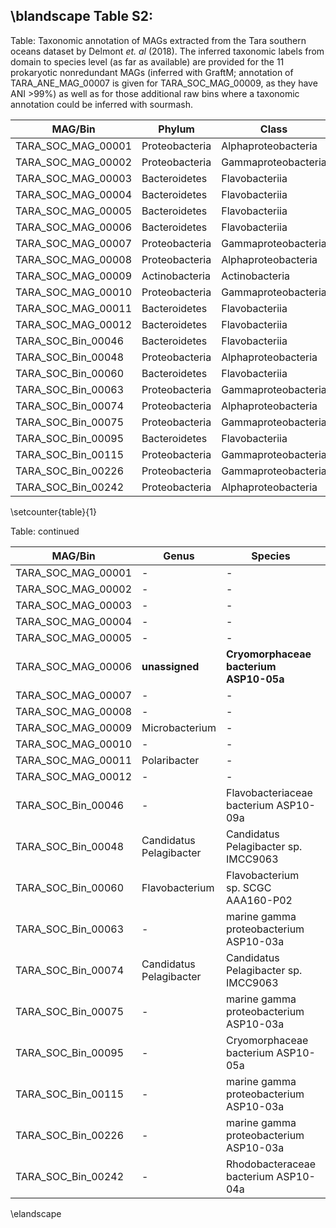 \blandscape
Table S2:
-----
Table:  Taxonomic annotation of MAGs extracted from the Tara southern oceans dataset by Delmont *et. al* (2018). The inferred taxonomic labels from domain to species level (as far as available) are provided for the 11 prokaryotic nonredundant MAGs (inferred with GraftM; annotation of TARA_ANE_MAG_00007 is given for TARA_SOC_MAG_00009, as they have  ANI >99%) as well as for those additional raw bins where a taxonomic annotation could be inferred with sourmash.

|MAG/Bin           |Phylum        |Class              |Order           |Family           |
|------------------|--------------|-------------------|----------------|-----------------|
|TARA_SOC_MAG_00001                                   |Proteobacteria|Alphaproteobacteria|-               |-                |
|TARA_SOC_MAG_00002                                   |Proteobacteria|Gammaproteobacteria|Alteromonadales |Alteromonadaceae |
|TARA_SOC_MAG_00003                                   |Bacteroidetes |Flavobacteriia     |Flavobacteriales|-                |
|TARA_SOC_MAG_00004                                   |Bacteroidetes |Flavobacteriia     |Flavobacteriales|-                |
|TARA_SOC_MAG_00005                                   |Bacteroidetes |Flavobacteriia     |Flavobacteriales|-                |
|TARA_SOC_MAG_00006                                   |Bacteroidetes |Flavobacteriia     |Flavobacteriales|**Cryomorphaceae**   |
|TARA_SOC_MAG_00007                                   |Proteobacteria|Gammaproteobacteria|-               |-                |
|TARA_SOC_MAG_00008                                   |Proteobacteria|Alphaproteobacteria|Rickettsiales   |-                |
|TARA_SOC_MAG_00009|Actinobacteria|Actinobacteria     |Actinomycetales |Microbacteriaceae|
|TARA_SOC_MAG_00010                                   |Proteobacteria|Gammaproteobacteria|-               |-                |
|TARA_SOC_MAG_00011                                   |Bacteroidetes |Flavobacteriia     |Flavobacteriales|Flavobacteriaceae|
|TARA_SOC_MAG_00012                                   |Bacteroidetes |Flavobacteriia     |Flavobacteriales|-                |
|TARA_SOC_Bin_00046                                   |Bacteroidetes |Flavobacteriia     |Flavobacteriales|Flavobacteriaceae|
|TARA_SOC_Bin_00048                                   |Proteobacteria|Alphaproteobacteria|Pelagibacterales|Pelagibacteraceae|
|TARA_SOC_Bin_00060                                   |Bacteroidetes |Flavobacteriia     |Flavobacteriales|Flavobacteriaceae|
|TARA_SOC_Bin_00063                                   |Proteobacteria|Gammaproteobacteria|Cellvibrionales |Porticoccaceae   |
|TARA_SOC_Bin_00074                                   |Proteobacteria|Alphaproteobacteria|Pelagibacterales|Pelagibacteraceae|
|TARA_SOC_Bin_00075                                   |Proteobacteria|Gammaproteobacteria|Cellvibrionales |Porticoccaceae   |
|TARA_SOC_Bin_00095                                   |Bacteroidetes |Flavobacteriia     |Flavobacteriales|Cryomorphaceae   |
|TARA_SOC_Bin_00115                                   |Proteobacteria|Gammaproteobacteria|Cellvibrionales |Porticoccaceae   |
|TARA_SOC_Bin_00226                                   |Proteobacteria|Gammaproteobacteria|Cellvibrionales |Porticoccaceae   |
|TARA_SOC_Bin_00242                                   |Proteobacteria|Alphaproteobacteria|Rhodobacterales |Rhodobacteraceae |

\setcounter{table}{1}    

Table: continued

|MAG/Bin           |Genus                  |Species                               |Tool           |
|-------------------|---------------------|------------------------------------|---------------|
|TARA_SOC_MAG_00001|-                      |-                                     |GraftM         |
|TARA_SOC_MAG_00002|-                      |-                                     |GraftM         |
|TARA_SOC_MAG_00003|-                      |-                                     |GraftM         |
|TARA_SOC_MAG_00004|-                      |-                                     |GraftM         |
|TARA_SOC_MAG_00005|-                      |-                                     |GraftM         |
|TARA_SOC_MAG_00006|**unassigned**             |**Cryomorphaceae bacterium ASP10-05a**    |GraftM/**sourmash**|
|TARA_SOC_MAG_00007|-                      |-                                     |GraftM         |
|TARA_SOC_MAG_00008|-                      |-                                     |GraftM         |
|TARA_SOC_MAG_00009|Microbacterium         |-                                     |GraftM         |
|TARA_SOC_MAG_00010|-                      |-                                     |GraftM         |
|TARA_SOC_MAG_00011|Polaribacter           |-                                     |GraftM         |
|TARA_SOC_MAG_00012|-                      |-                                     |GraftM         |
|TARA_SOC_Bin_00046|-                      |Flavobacteriaceae bacterium ASP10-09a |sourmash       |
|TARA_SOC_Bin_00048|Candidatus Pelagibacter|Candidatus Pelagibacter sp. IMCC9063  |sourmash       |
|TARA_SOC_Bin_00060|Flavobacterium         |Flavobacterium sp. SCGC AAA160-P02    |sourmash       |
|TARA_SOC_Bin_00063|-                      |marine gamma proteobacterium ASP10-03a|sourmash       |
|TARA_SOC_Bin_00074|Candidatus Pelagibacter|Candidatus Pelagibacter sp. IMCC9063  |sourmash       |
|TARA_SOC_Bin_00075|-                      |marine gamma proteobacterium ASP10-03a|sourmash       |
|TARA_SOC_Bin_00095|-                      |Cryomorphaceae bacterium ASP10-05a    |sourmash       |
|TARA_SOC_Bin_00115|-                      |marine gamma proteobacterium ASP10-03a|sourmash       |
|TARA_SOC_Bin_00226|-                      |marine gamma proteobacterium ASP10-03a|sourmash       |
|TARA_SOC_Bin_00242|-                      |Rhodobacteraceae bacterium ASP10-04a  |sourmash       |



\elandscape
